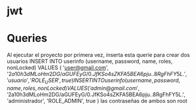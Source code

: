 # jwt


# Queries

Al ejecutar el proyecto por primera vez, inserta esta querie para crear dos usuarios
INSERT INTO userinfo (username, password, name, roles, nonLocked) VALUES (
                                                                   'user@gmail.com',
                                                                   '$2a$10$h3dMLoHm2DG/aGUFEyG/0.JfKSo4sZKFA5BEA6pju..8RgFhFY5L.',
                                                                   'usuario',
                                                                   'ROLE_USER',
                                                                   true
                                                                  )
INSERT INTO userinfo (username, password, name, roles, nonLocked) VALUES (
                                                                   'admin@gmail.com',
                                                                   '$2a$10$h3dMLoHm2DG/aGUFEyG/0.JfKSo4sZKFA5BEA6pju..8RgFhFY5L.',
                                                                   'administrador',
                                                                   'ROLE_ADMIN',
                                                                   true
                                                                  )
las contraseñas de ambos son root
